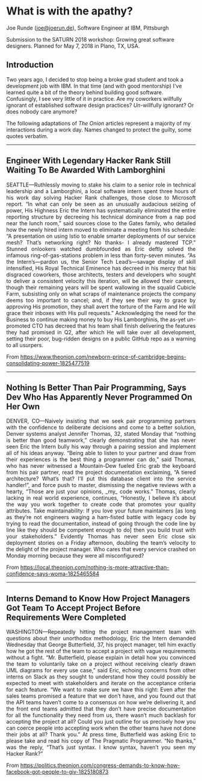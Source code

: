 # What is with the apathy?

Joe Runde (joe@joerun.de), Software Engineer at IBM, Pittsburgh

Submission to the SATURN 2018 workshop: Growing great software designers. Planned for May 7, 2018 in Plano, TX, USA.

## Introduction

Two years ago, I decided to stop being a broke grad student and took a development job with IBM. In that time (and with good mentorship) I've learned quite a bit of the theory behind building good software. Confusingly, I see very little of it in practice. Are my coworkers willfully ignorant of established software design practices? _Un_-willfully ignorant? Or does nobody care anymore? 

The following adaptations of _The Onion_ articles represent a majority of my interactions during a work day. Names changed to protect the guilty, some quotes verbatim.

_______________

## Engineer With Legendary Hacker Rank Still Waiting To Be Awarded With Lamborghini

<p align="justify">
SEATTLE—Ruthlessly moving to stake his claim to a senior role in technical leadership and a Lamborghini, a local software intern spent three hours of his work day solving Hacker Rank challenges, those close to Microsoft report. “In what can only be seen as an unusually audacious seizing of power, His Highness Eric the Intern has systematically eliminated the entire reporting structure by decreeing his technical dominance from a nap pod near the lunch room,” said sources close to the Gates family, who detailed how the newly hired intern moved to eliminate a meeting from his schedule: “A presentation on using Istio to enable smarter deployments of our service mesh? That’s networking right? No thanks- I already mastered TCP.” Stunned onlookers watched dumbfounded as Eric deftly solved the infamous ring-of-gas-stations problem in less than forty-seven minutes. “As the Intern’s—pardon us, the Senior Tech Lead’s—savage display of skill intensified, His Royal Technical Eminence has decreed in his mercy that his disgraced coworkers, those architects, testers and developers who sought to deliver a consistent velocity this iteration, will be allowed their careers, though their remaining years will be spent wallowing in the squalid Cubicle Farm, subsisting only on what scraps of maintenance projects the company deems too important to cancel; and, if they see their way to grace by approving His promotion, they shall avert the torture of the Farm and He will grace their inboxes with His pull requests.” Acknowledging the need for the Business to continue making money to buy His Lamborghinis, the as-yet un-promoted CTO has decreed that his team shall finish delivering the features they had promised in Q2, after which He will take over all development, setting their poor, bug-ridden designs on a public GitHub repo as a warning to all usurpers.
</p>

From https://www.theonion.com/newborn-prince-of-cambridge-begins-consolidating-power-1825477519
_______________


## Nothing Is Better Than Pair Programming, Says Dev Who Has Apparently Never Programmed On Her Own

<p align="justify">
DENVER, CO—Naively insisting that we seek pair programming partners with the confidence to deliberate decisions and come to a better solution, Denver systems analyst Jennifer Thomas, 32, stated Monday that “nothing is better than good teamwork,” clearly demonstrating that she has never seen Eric the Intern bully his way through a pairing session and implement all of his ideas anyway. “Being able to listen to your partner and draw from their experiences is the best thing a programmer can do,” said Thomas, who has never witnessed a Mountain-Dew fueled Eric grab the keyboard from his pair partner, read the project documentation exclaiming, “A tiered architecture? What’s that? I’ll put this database client into the service handler!”, and force push to master, dismissing the negative reviews with a hearty, “Those are just your opinions, _my_ code works.” Thomas, clearly lacking in real world experience, continues, “Honestly, I believe it’s about the way you work together to create code that promotes your quality attributes. Take maintainability: If you love your future maintainers [as long as they’re not engineers waging a ham-fisted battle with legacy code by trying to read the documentation, instead of going through the code line by line like they should be competent enough to do] then you build trust with your stakeholders.” Evidently Thomas has never seen Eric close six deployment stories on a Friday afternoon, doubling the team’s velocity to the delight of the project manager. Who cares that every service crashed on Monday morning because they were all misconfigured? 
</p>

From https://local.theonion.com/nothing-is-more-attractive-than-confidence-says-woma-1825465584

_______________



## Interns Demand to Know How Project Managers Got Team To Accept Project Before Requirements Were Completed

<p align="justify">
WASHINGTON—Repeatedly hitting the project management team with questions about their unorthodox methodology, Eric the Intern demanded Wednesday that George Butterfield, 37, his project manager, tell him exactly how he got the rest of the team to accept a project with vague requirements without a fight. “Mr. Butterfield, please explain in detail how you convinced the team to voluntarily take on a project without receiving clearly drawn UML diagrams for every use case,” said Eric, echoing concerns from other interns on Slack as they sought to understand how they could possibly be expected to meet with stakeholders and iterate on the acceptance criteria for each feature. “We want to make sure we have this right: Even after the sales teams promised a feature that we don’t have, and you found out that the API teams haven’t come to a consensus on how we’re delivering it, and the front end teams admitted that they don’t have precise documentation for all the functionality they need from us, there wasn’t much backlash for accepting the project at all? Could you just outline for us precisely how you can coerce people into accepting work when the other teams have not done their jobs at all? Thank you.” At press time, Butterfield was asking Eric to please take and read his copy of The Pragmatic Programmer. “No thanks,” was the reply, “That’s just syntax. I know syntax, haven’t you seen my Hacker Rank?”
</p>

From https://politics.theonion.com/congress-demands-to-know-how-facebook-got-people-to-giv-1825180873


